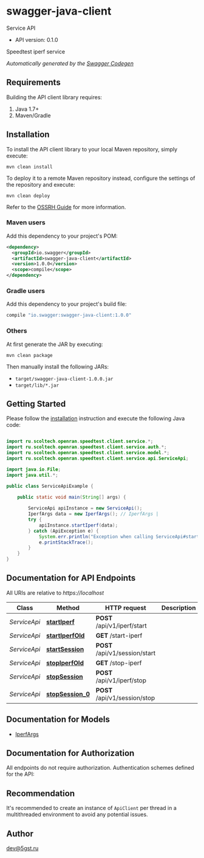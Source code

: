 # swagger-java-client

Service API
- API version: 0.1.0

Speedtest iperf service


*Automatically generated by the [Swagger Codegen](https://github.com/swagger-api/swagger-codegen)*


## Requirements

Building the API client library requires:
1. Java 1.7+
2. Maven/Gradle

## Installation

To install the API client library to your local Maven repository, simply execute:

```shell
mvn clean install
```

To deploy it to a remote Maven repository instead, configure the settings of the repository and execute:

```shell
mvn clean deploy
```

Refer to the [OSSRH Guide](http://central.sonatype.org/pages/ossrh-guide.html) for more information.

### Maven users

Add this dependency to your project's POM:

```xml
<dependency>
  <groupId>io.swagger</groupId>
  <artifactId>swagger-java-client</artifactId>
  <version>1.0.0</version>
  <scope>compile</scope>
</dependency>
```

### Gradle users

Add this dependency to your project's build file:

```groovy
compile "io.swagger:swagger-java-client:1.0.0"
```

### Others

At first generate the JAR by executing:

```shell
mvn clean package
```

Then manually install the following JARs:

* `target/swagger-java-client-1.0.0.jar`
* `target/lib/*.jar`

## Getting Started

Please follow the [installation](#installation) instruction and execute the following Java code:

```java

import ru.scoltech.openran.speedtest.client.service.*;
import ru.scoltech.openran.speedtest.client.service.auth.*;
import ru.scoltech.openran.speedtest.client.service.model.*;
import ru.scoltech.openran.speedtest.client.service.api.ServiceApi;

import java.io.File;
import java.util.*;

public class ServiceApiExample {

    public static void main(String[] args) {
        
        ServiceApi apiInstance = new ServiceApi();
        IperfArgs data = new IperfArgs(); // IperfArgs | 
        try {
            apiInstance.startIperf(data);
        } catch (ApiException e) {
            System.err.println("Exception when calling ServiceApi#startIperf");
            e.printStackTrace();
        }
    }
}

```

## Documentation for API Endpoints

All URIs are relative to *https://localhost*

Class | Method | HTTP request | Description
------------ | ------------- | ------------- | -------------
*ServiceApi* | [**startIperf**](docs/ServiceApi.md#startIperf) | **POST** /api/v1/iperf/start | 
*ServiceApi* | [**startIperfOld**](docs/ServiceApi.md#startIperfOld) | **GET** /start-iperf | 
*ServiceApi* | [**startSession**](docs/ServiceApi.md#startSession) | **POST** /api/v1/session/start | 
*ServiceApi* | [**stopIperfOld**](docs/ServiceApi.md#stopIperfOld) | **GET** /stop-iperf | 
*ServiceApi* | [**stopSession**](docs/ServiceApi.md#stopSession) | **POST** /api/v1/iperf/stop | 
*ServiceApi* | [**stopSession_0**](docs/ServiceApi.md#stopSession_0) | **POST** /api/v1/session/stop | 


## Documentation for Models

 - [IperfArgs](docs/IperfArgs.md)


## Documentation for Authorization

All endpoints do not require authorization.
Authentication schemes defined for the API:

## Recommendation

It's recommended to create an instance of `ApiClient` per thread in a multithreaded environment to avoid any potential issues.

## Author

dev@5gst.ru

